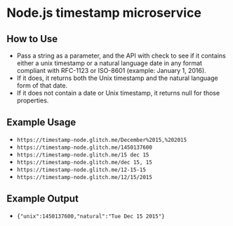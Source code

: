 # Node.js timestamp microservice

## How to Use

* Pass a string as a parameter, and the API with check to see if it contains either a unix timestamp or a natural language date in any format compliant with RFC-1123 or ISO-8601 (example: January 1, 2016).
* If it does, it returns both the Unix timestamp and the natural language form of that date.
* If it does not contain a date or Unix timestamp, it returns null for those properties.

## Example Usage

* `https://timestamp-node.glitch.me/December%2015,%202015`
* `https://timestamp-node.glitch.me/1450137600`
* `https://timestamp-node.glitch.me/15 dec 15`
* `https://timestamp-node.glitch.me/dec 15, 15`
* `https://timestamp-node.glitch.me/12-15-15`
* `https://timestamp-node.glitch.me/12/15/2015`


## Example Output

* `{"unix":1450137600,"natural":"Tue Dec 15 2015"}`
